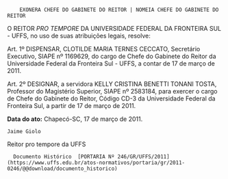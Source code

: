         EXONERA CHEFE DO GABINETE DO REITOR | NOMEIA CHEFE DO GABINETE DO REITOR  

O REITOR  *PRO TEMPORE*  DA UNIVERSIDADE FEDERAL DA FRONTEIRA SUL - UFFS, no uso de suas atribuições legais, resolve:

 Art. 1º DISPENSAR, CLOTILDE MARIA TERNES CECCATO, Secretário Executivo, SIAPE nº 1169629, do cargo de Chefe do Gabinete do Reitor da Universidade Federal da Fronteira Sul - UFFS, a contar de 17 de março de 2011.

 Art. 2º DESIGNAR, a servidora KELLY CRISTINA BENETTI TONANI TOSTA, Professor do Magistério Superior, SIAPE nº 2583184, para exercer o cargo de Chefe do Gabinete do Reitor, Código CD-3 da Universidade Federal da Fronteira Sul, a partir de 17 de março de 2011.

  

   **Data do ato:** Chapecó-SC, 17 de março de 2011.   
 

    Jaime Giolo    
 Reitor pro tempore da UFFS 

      Documento Histórico  [PORTARIA Nº 246/GR/UFFS/2011](https://www.uffs.edu.br/atos-normativos/portaria/gr/2011-0246/@@download/documento_historico)     
      